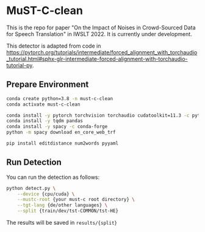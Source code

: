 # MuST-C-clean
This is the repo for paper "On the Impact of Noises in Crowd-Sourced Data for Speech Translation" in IWSLT 2022. It is currently under development.

This detector is adapted from code in https://pytorch.org/tutorials/intermediate/forced_alignment_with_torchaudio_tutorial.html#sphx-glr-intermediate-forced-alignment-with-torchaudio-tutorial-py.

## Prepare Environment

```bash
conda create python=3.8 -n must-c-clean
conda activate must-c-clean

conda install -y pytorch torchvision torchaudio cudatoolkit=11.3 -c pytorch
conda install -y tqdm pandas 
conda install -y spacy -c conda-forge
python -m spacy download en_core_web_trf

pip install editdistance num2words pyyaml
```

## Run Detection

You can run the detection as follows:
```bash
python detect.py \
    --device {cpu/cuda} \
    --mustc-root {your must-c root directory} \
    --tgt-lang {de/other languages} \
    --split {train/dev/tst-COMMON/tst-HE}
```

The results will be saved in `results/{split}`